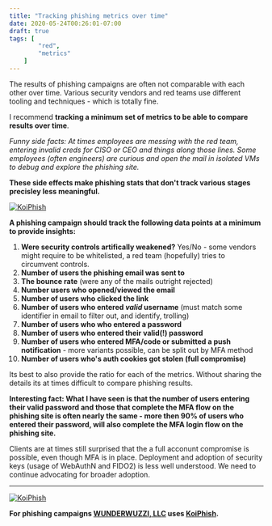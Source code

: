 ```yaml
---
title: "Tracking phishing metrics over time"
date: 2020-05-24T00:26:01-07:00
draft: true
tags: [
        "red",
        "metrics"
    ]
---
```


The results of phishing campaigns are often not comparable with each other over time. Various security vendors and red teams use different tooling and techniques - which is totally fine. 

I recommend **tracking a minimum set of metrics to be able to compare results over time**.

*Funny side facts: At times employees are messing with the red team, entering invalid creds for CISO or CEO and things along those lines. Some employees (often engineers) are curious and open the mail in isolated VMs to debug and explore the phishing site.* 

**These side effects make phishing stats that don't track various stages precisley less meaningful.**

[![KoiPhish](/blog/images/2020/koiphish-logo.png)](/blog/images/2020/koiphish-logo.png)

**A phishing campaign should track the following data points at a minimum to provide insights:**

1. **Were security controls artifically weakened?** Yes/No - some vendors might require to be whitelisted, a red team (hopefully) tries to circumvent controls.
1. **Number of users the phishing email was sent to**
1. **The bounce rate** (were any of the mails outright rejected)
1. **Number users who opened/viewed the email**
2. **Number of users who clicked the link**
3. **Number of users who entered *valid* username** (must match some identifier in email to filter out, and identify, trolling)
4. **Number of users who who entered a password**
5. **Number of users who entered their valid(!) password**
6. **Number of users who entered MFA/code or submitted a push notification** - more variants possible, can be split out by MFA method
7. **Number of users who's auth cookies got stolen (full compromise)**

Its best to also provide the ratio for each of the metrics. Without sharing the details its at times difficult to compare phishing results. 

**Interesting fact: What I have seen is that the number of users entering their valid password and those that complete the MFA flow on the phishing site is often nearly the same - more then 90% of users who entered their password, will also complete the MFA login flow on the phishing site.**

Clients are at times still surprised that the a full acconunt compromise is possible, even though MFA is in place. Deployment and adoption of security keys (usage of WebAuthN and FIDO2) is less well understood. We need to continue advocating for broader adoption. 

---

[![KoiPhish](/blog/images/2020/koiphish.png)](/blog/images/2020/koiphish.png)

**For phishing campaigns [WUNDERWUZZI, LLC](https://www.wunderwuzz.net) uses [KoiPhish](https://github.com/wunderwuzzi23/KoiPhish).**